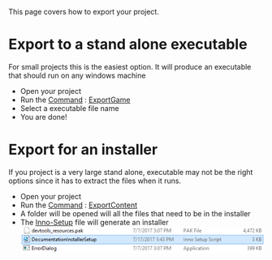 This page covers how to export your project.

 # Export to a stand alone executable
For small projects this is the easiest option. It will produce an executable that should run on any windows machine

 - Open your project
 - Run the [Command](editorcommands.md) : [ExportGame](../../../code_reference/command_reference.md#exportgame)
 - Select a executable file name
 - You are done!

 # Export for an installer
If you project is a very large stand alone, executable may not be the right options since it has to extract the files when it runs.

 - Open your project
 - Run the [Command](editorcommands.md) : [ExportContent](../../../code_reference/command_reference.md#exportcontent)
 - A folder will be opened will all the files that need to be in the installer
 - The [Inno-Setup](http://www.jrsoftware.org/isdl.php ) file will generate an installer
   ![image](https://raw.githubusercontent.com/ZilchEngine/ZilchFiles/master/doc_files/47333.png)
 

 